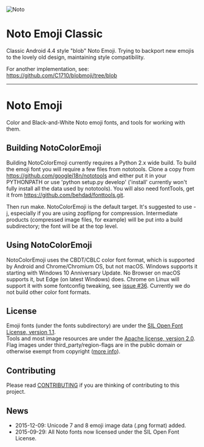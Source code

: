 ![Noto](images/noto.png)
# Noto Emoji Classic

Classic Android 4.4 style "blob" Noto Emoji. Trying to backport new emojis to
the lovely old design, maintaining style compatibility.

For another implementation, see: https://github.com/C1710/blobmoji/tree/blob

---

# Noto Emoji
Color and Black-and-White Noto emoji fonts, and tools for working with them.

## Building NotoColorEmoji

Building NotoColorEmoji currently requires a Python 2.x wide build.  To build
the emoji font you will require a few files from nototools.  Clone a copy from
https://github.com/googlei18n/nototools and either put it in your PYTHONPATH or
use 'python setup.py develop' ('install' currently won't fully install all the
data used by nototools).  You will also need fontTools, get it from
https://github.com/behdad/fonttools.git.

Then run make.  NotoColorEmoji is the default target.  It's suggested to use -j,
especially if you are using zopflipng for compression.  Intermediate products
(compressed image files, for example) will be put into a build subdirectory; the
font will be at the top level.

## Using NotoColorEmoji

NotoColorEmoji uses the CBDT/CBLC color font format, which is supported by Android
and Chrome/Chromium OS, but not macOS.  Windows supports it starting with Windows 10
Anniversary Update.   No Browser on macOS supports it, but Edge (on latest Windows)
does.  Chrome on Linux will support it with some fontconfig tweaking, see
[issue #36](https://github.com/googlei18n/noto-emoji/issues/36). Currently we do
not build other color font formats.

## License

Emoji fonts (under the fonts subdirectory) are under the
[SIL Open Font License, version 1.1](fonts/LICENSE).<br/>
Tools and most image resources are under the [Apache license, version 2.0](./LICENSE).
Flag images under third_party/region-flags are in the public domain or
otherwise exempt from copyright ([more info](third_party/region-flags/LICENSE)).

## Contributing

Please read [CONTRIBUTING](CONTRIBUTING.md) if you are thinking of contributing to this project.

## News

* 2015-12-09: Unicode 7 and 8 emoji image data (.png format) added.
* 2015-09-29: All Noto fonts now licensed under the SIL Open Font License.
